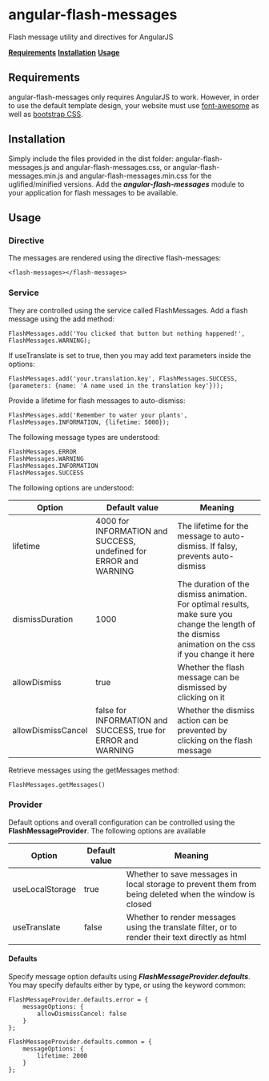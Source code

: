 # angular-flash-messages
Flash message utility and directives for AngularJS

**[Requirements](#requirements)** **[Installation](#installation)** **[Usage](#usage)**

<a name="requirements"></a>
## Requirements
angular-flash-messages only requires AngularJS to work. However, in order to use the default template design, your website must use 
[font-awesome](https://fortawesome.github.io/Font-Awesome/icons/) as well as [bootstrap CSS](http://getbootstrap.com/css/).

<a name="installation"></a>
## Installation
Simply include the files provided in the dist folder: angular-flash-messages.js and angular-flash-messages.css, or angular-flash-messages.min.js 
and angular-flash-messages.min.css for the uglified/minified versions. Add the ***angular-flash-messages*** module to your application for flash messages
to be available.

<a name="usage"></a>
## Usage
### Directive
The messages are rendered using the directive flash-messages:

```
<flash-messages></flash-messages>
```

### Service
They are controlled using the service called FlashMessages. Add a flash message using the add method:

```
FlashMessages.add('You clicked that button but nothing happened!', FlashMessages.WARNING);
```

If useTranslate is set to true, then you may add text parameters inside the options:

```
FlashMessages.add('your.translation.key', FlashMessages.SUCCESS, {parameters: {name: 'A name used in the translation key'}));
```

Provide a lifetime for flash messages to auto-dismiss:

```
FlashMessages.add('Remember to water your plants', FlashMessages.INFORMATION, {lifetime: 5000});
```

The following message types are understood:

```
FlashMessages.ERROR
FlashMessages.WARNING
FlashMessages.INFORMATION
FlashMessages.SUCCESS
```

The following options are understood:

Option | Default value | Meaning
--- | --- | ---
lifetime | 4000 for INFORMATION and SUCCESS, undefined for ERROR and WARNING | The lifetime for the message to auto-dismiss. If falsy, prevents auto-dismiss
dismissDuration | 1000 | The duration of the dismiss animation. For optimal results, make sure you change the length of the dismiss animation on the css if you change it here
allowDismiss | true | Whether the flash message can be dismissed by clicking on it
allowDismissCancel | false for INFORMATION and SUCCESS, true for ERROR and WARNING | Whether the dismiss action can be prevented by clicking on the flash message

Retrieve messages using the getMessages method:

```
FlashMessages.getMessages()
```

### Provider
Default options and overall configuration can be controlled using the **FlashMessageProvider**. The following options are available

Option | Default value | Meaning
--- | --- | ---
useLocalStorage | true | Whether to save messages in local storage to prevent them from being deleted when the window is closed
useTranslate | false | Whether to render messages using the translate filter, or to render their text directly as html

#### Defaults
Specify message option defaults using ***FlashMessageProvider.defaults***. You may specify defaults either by type, or using the keyword common:

```
FlashMessageProvider.defaults.error = {
	messageOptions: {
		allowDismissCancel: false
	}
};

FlashMessageProvider.defaults.common = {
	messageOptions: {
		lifetime: 2000
	}
};
```